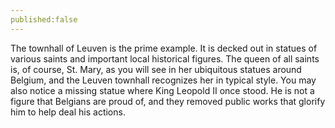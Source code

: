 ```yaml
---
published:false
---
```


  The townhall of Leuven is the prime example. It is decked out in statues of various saints and important local historical figures. The queen of all saints is, of course, St. Mary, as you will see in her ubiquitous statues around Belgium, and the Leuven townhall recognizes her in typical style. You may also notice a missing statue where King Leopold II once stood. He is not a figure that Belgians are proud of, and they removed public works that glorify him to help deal his actions.
